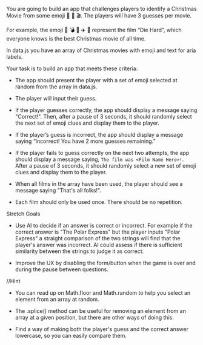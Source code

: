 
You are going to build an app that challenges players to identify a Christmas Movie from some emoji 🍿 🎅 🎬. The players will have 3 guesses per movie.

For example, the emoji 🌇 💣 👮 ✈️ ️🔫  represent the film “Die Hard”, which everyone knows is the best Christmas movie of all time.

In data.js you have an array of Christmas movies with emoji and text for aria labels.

Your task is to build an app that meets these criteria:

- The app should present the player with a set of emoji selected at random from the array in data.js. 

- The player will input their guess.

- If the player guesses correctly, the app should display a message saying "Correct!". Then, after a pause of 3 seconds, it should randomly select the next set of emoji clues and display them to the player.

- If the player’s guess is incorrect, the app should display a message saying “Incorrect! You have 2 more guesses remaining.”

- If the player fails to guess correctly on the next two attempts, the app should display a message saying, `The film was <Film Name Here>!`. After a pause of 3 seconds, it should randomly select a new set of emoji clues and display them to the player.

- When all films in the array have been used, the player should see a message saying "That's all folks!".

- Each film should only be used once. There should be no repetition. 


Stretch Goals

- Use AI to decide if an answer is correct or incorrect. For example if the correct answer is "The Polar Express" but the player inputs "Polar Express" a straight comparison of the two strings will find that the player's answer was incorrect. AI could assess if there is sufficient similarity between the strings to judge it as correct. 

- Improve the UX by disabling the form/button when the game is over and during the pause between questions.


//Hint

- You can read up on Math.floor and Math.random to help you select an element from an array at random.

- The .splice() method can be useful for removing an element from an array at a given position, but there are other ways of doing this.

- Find a way of making both the player's guess and the correct answer lowercase, so you can easily compare them.